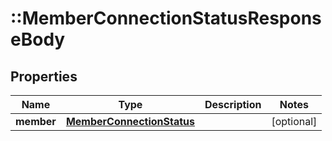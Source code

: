 # ::MemberConnectionStatusResponseBody

## Properties
Name | Type | Description | Notes
------------ | ------------- | ------------- | -------------
**member** | [**MemberConnectionStatus**](MemberConnectionStatus.md) |  | [optional] 


